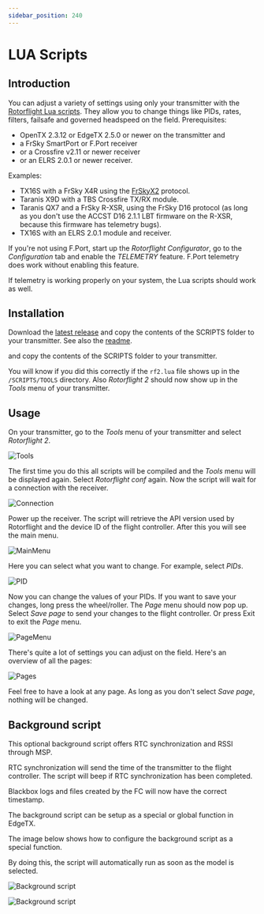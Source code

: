 ```yaml
---
sidebar_position: 240
---
```


# LUA Scripts

## Introduction

You can adjust a variety of settings using only your transmitter with the [Rotorflight Lua scripts](https://github.com/rotorflight/rotorflight-lua-scripts). They allow you to change things like PIDs, rates, filters, failsafe and governed headspeed on the field. Prerequisites:

* OpenTX 2.3.12 or EdgeTX 2.5.0 or newer on the transmitter and
* a FrSky SmartPort or F.Port receiver
* or a Crossfire v2.11 or newer receiver
* or an ELRS 2.0.1 or newer receiver.

Examples:

* TX16S with a FrSky X4R using the [FrSkyX2](https://github.com/pascallanger/DIY-Multiprotocol-TX-Module/blob/master/Protocols_Details.md#frskyx2---64) protocol.
* Taranis X9D with a TBS Crossfire TX/RX module.
* Taranis QX7 and a FrSky R-XSR, using the FrSky D16 protocol (as long as you don't use the ACCST D16 2.1.1 LBT firmware on the R-XSR, because this firmware has telemetry bugs).
* TX16S with an ELRS 2.0.1 module and receiver.

If you're not using F.Port, start up the _Rotorflight Configurator_, go to the _Configuration_ tab and enable the _TELEMETRY_ feature. F.Port telemetry does work without enabling this feature.

If telemetry is working properly on your system, the Lua scripts should work as well.

## Installation

Download the [latest release](https://github.com/rotorflight/rotorflight-lua-scripts/releases) and copy the contents of the SCRIPTS folder to your transmitter. See also the [readme](https://github.com/rotorflight/rotorflight-lua-scripts#installing).

and copy the contents of the SCRIPTS folder to your transmitter.

You will know if you did this correctly if the `rf2.lua` file shows up in the `/SCRIPTS/TOOLS` directory. Also *Rotorflight 2* should now show up in the *Tools* menu of your transmitter.

## Usage

On your transmitter, go to the _Tools_ menu of your transmitter and select _Rotorflight 2_.

![Tools](./img/lua-tools.png)

The first time you do this all scripts will be compiled and the _Tools_ menu will be displayed again. Select _Rotorflight conf_ again. Now the script will wait for a connection with the receiver.

![Connection](./img/lua-connection.png)

Power up the receiver. The script will retrieve the API version used by Rotorflight and the device ID of the flight controller. After this you will see the main menu.

![MainMenu](./img/lua-main.png)

Here you can select what you want to change. For example, select _PIDs_.

![PID](./img/lua-profile-pid.png)

Now you can change the values of your PIDs. If you want to save your changes, long press the wheel/roller. The _Page_ menu should now pop up. Select _Save page_ to send your changes to the flight controller. Or press Exit to exit the _Page_ menu.

![PageMenu](./img/lua-save.png)

There's quite a lot of settings you can adjust on the field. Here's an overview of all the pages:

![Pages](./img/lua-pages.png)

Feel free to have a look at any page. As long as you don't select _Save page_, nothing will be changed.

## Background script

This optional background script offers RTC synchronization and RSSI through MSP.

RTC synchronization will send the time of the transmitter to the flight controller. The script will beep if RTC synchronization has been completed.

Blackbox logs and files created by the FC will now have the correct timestamp.

The background script can be setup as a special or global function in EdgeTX. 

The image below shows how to configure the background script as a special function.

By doing this, the script will automatically run as soon as the model is selected.

![Background script](./img/lua-bg-script-setup-1.png)

![Background script](./img/lua-bg-script-setup-2.png)
